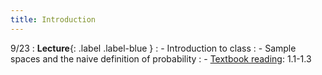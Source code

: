 ```yaml
---
title: Introduction
---
```


9/23
: **Lecture**{: .label .label-blue } 
: - Introduction to class
: - Sample spaces and the naive definition of probability
: - [Textbook reading](https://drive.google.com/file/d/1VmkAAGOYCTORq1wxSQqy255qLJjTNvBI/view?usp=sharing): 1.1-1.3